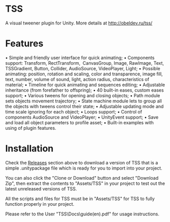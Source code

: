 # TSS
A visual tweener plugin for Unity. More details at http://obeldev.ru/tss/

# Features
• Simple and friendly user interface for quick animating;
• Components support: Transform, RectTransform, ​ CanvasGroup, Image, RawImage, Text, TSSGradient, Button, Collider, AudioSource, VideoPlayer, Light;
• Possible animating: position, rotation and scaling, color and transparence, image fill, text, number, volume of sound, light, action radius, characteristics of material;
• Timeline for quick animating and sequences editing;
• Adjustable inheritance (from forefather to offspring);
• 40 built-in eases, custom eases support;
• Various tweens for opening and closing objects;
• Path module sets objects movement trajectory;
• State machine module lets to group all the objects with tweens control their state;
• Adjustable updating mode and time scale ignoring for each object;
• Loops support;
• Control of components AudioSource and VideoPlayer;
• UnityEvent support;
• Save and load all object parameters to profile asset;
• Built-in examples with using of plugin features.

# Installation
Check the [Releases](https://github.com/ObelardO/TSS2.0/releases) section above to download a version of TSS that is a simple .unitypackage file which is ready for you to import into your project. 

You can also click the "Clone or Download" button and select "Download Zip", then extract the contents to "Assets/TSS" in your project to test out the latest unreleased versions of TSS.

All the scripts and files for TSS must be in "Assets/TSS" for TSS to fully function properly in your project.

Please refer to the User "TSS\Docs\guide(en).pdf" for usage instructions.
